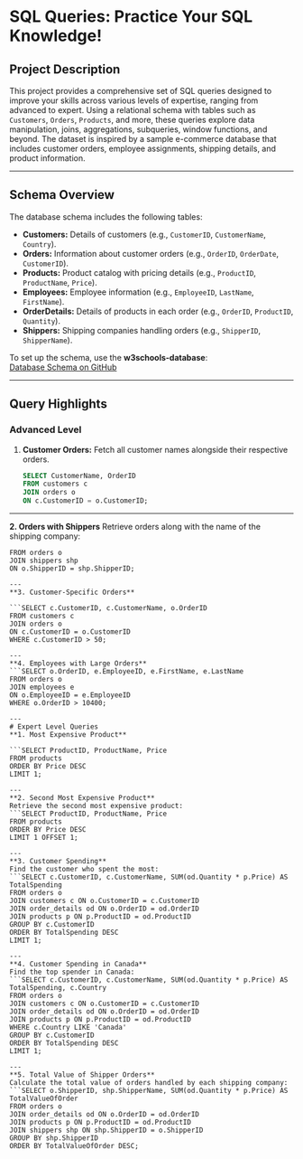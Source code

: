 # SQL Queries: Practice Your SQL Knowledge!

## Project Description

This project provides a comprehensive set of SQL queries designed to improve your skills across various levels of expertise, ranging from advanced to expert. Using a relational schema with tables such as `Customers`, `Orders`, `Products`, and more, these queries explore data manipulation, joins, aggregations, subqueries, window functions, and beyond. The dataset is inspired by a sample e-commerce database that includes customer orders, employee assignments, shipping details, and product information.

---

## Schema Overview

The database schema includes the following tables:
- **Customers:** Details of customers (e.g., `CustomerID`, `CustomerName`, `Country`).
- **Orders:** Information about customer orders (e.g., `OrderID`, `OrderDate`, `CustomerID`).
- **Products:** Product catalog with pricing details (e.g., `ProductID`, `ProductName`, `Price`).
- **Employees:** Employee information (e.g., `EmployeeID`, `LastName`, `FirstName`).
- **OrderDetails:** Details of products in each order (e.g., `OrderID`, `ProductID`, `Quantity`).
- **Shippers:** Shipping companies handling orders (e.g., `ShipperID`, `ShipperName`).

To set up the schema, use the **w3schools-database**:  
[Database Schema on GitHub](https://github.com/AndrejPHP/w3schools-database)

---

## Query Highlights

### **Advanced Level**
1. **Customer Orders:** Fetch all customer names alongside their respective orders.
   ```sql
   SELECT CustomerName, OrderID
   FROM customers c
   JOIN orders o
   ON c.CustomerID = o.CustomerID;

---
**2. Orders with Shippers**
Retrieve orders along with the name of the shipping company:
```SELECT o.OrderID, shp.ShipperName
FROM orders o
JOIN shippers shp
ON o.ShipperID = shp.ShipperID;

---
**3. Customer-Specific Orders**

```SELECT c.CustomerID, c.CustomerName, o.OrderID
FROM customers c
JOIN orders o
ON c.CustomerID = o.CustomerID
WHERE c.CustomerID > 50;

---
**4. Employees with Large Orders**
```SELECT o.OrderID, e.EmployeeID, e.FirstName, e.LastName
FROM orders o
JOIN employees e
ON o.EmployeeID = e.EmployeeID
WHERE o.OrderID > 10400;

---
# Expert Level Queries
**1. Most Expensive Product**

```SELECT ProductID, ProductName, Price
FROM products
ORDER BY Price DESC
LIMIT 1;

---
**2. Second Most Expensive Product**
Retrieve the second most expensive product:
```SELECT ProductID, ProductName, Price
FROM products
ORDER BY Price DESC
LIMIT 1 OFFSET 1;

---
**3. Customer Spending**
Find the customer who spent the most:
```SELECT c.CustomerID, c.CustomerName, SUM(od.Quantity * p.Price) AS TotalSpending
FROM orders o
JOIN customers c ON o.CustomerID = c.CustomerID
JOIN order_details od ON o.OrderID = od.OrderID
JOIN products p ON p.ProductID = od.ProductID
GROUP BY c.CustomerID
ORDER BY TotalSpending DESC
LIMIT 1;

---
**4. Customer Spending in Canada**
Find the top spender in Canada:
```SELECT c.CustomerID, c.CustomerName, SUM(od.Quantity * p.Price) AS TotalSpending, c.Country
FROM orders o
JOIN customers c ON o.CustomerID = c.CustomerID
JOIN order_details od ON o.OrderID = od.OrderID
JOIN products p ON p.ProductID = od.ProductID
WHERE c.Country LIKE 'Canada'
GROUP BY c.CustomerID
ORDER BY TotalSpending DESC
LIMIT 1;

---
**5. Total Value of Shipper Orders**
Calculate the total value of orders handled by each shipping company:
```SELECT o.ShipperID, shp.ShipperName, SUM(od.Quantity * p.Price) AS TotalValueOfOrder
FROM orders o
JOIN order_details od ON o.OrderID = od.OrderID
JOIN products p ON p.ProductID = od.ProductID
JOIN shippers shp ON shp.ShipperID = o.ShipperID
GROUP BY shp.ShipperID
ORDER BY TotalValueOfOrder DESC;

